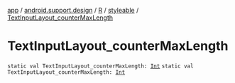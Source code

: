 [app](../../../index.md) / [android.support.design](../../index.md) / [R](../index.md) / [styleable](index.md) / [TextInputLayout_counterMaxLength](.)

# TextInputLayout_counterMaxLength

`static val TextInputLayout_counterMaxLength: `[`Int`](https://kotlinlang.org/api/latest/jvm/stdlib/kotlin/-int/index.html)
`static val TextInputLayout_counterMaxLength: `[`Int`](https://kotlinlang.org/api/latest/jvm/stdlib/kotlin/-int/index.html)